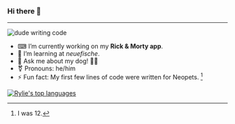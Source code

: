 ### Hi there 👋
---

![dude writing code](https://media.giphy.com/media/5ntdy5Ban1dIY/giphy.gif)


- ⌨ I’m currently working on my **Rick & Morty app**.
- 🐠 I’m learning at *neuefische*.
- 💬 Ask me about my dog! 🐕‍🦺
- ⚧ Pronouns: he/him
- ⚡ Fun fact: My first few lines of code were written for Neopets. [^1]

[![Rylie's top languages](https://github-readme-stats.vercel.app/api/top-langs/?username=ryliecc&layout=donut)](https://github.com/anuraghazra/github-readme-stats)

[^1]: I was 12.
